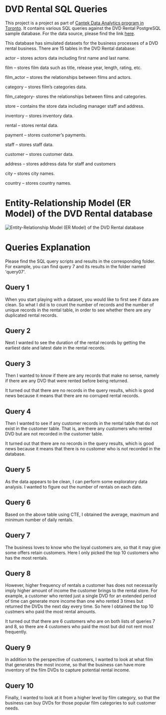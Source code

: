 # DVD Rental SQL Queries

This project is a project as part of [Cantek Data Analytics program in Toronto](https://www.cantekcanada.com/data-analytics). It contains various SQL queries against the DVD Rental PostgreSQL sample database. For the data source, please find the link [here](https://www.postgresqltutorial.com/postgresql-getting-started/postgresql-sample-database/).

This database has simulated datasets for the business processes of a DVD rental business. There are 15 tables in the DVD Rental database:

actor – stores actors data including first name and last name.

film – stores film data such as title, release year, length, rating, etc.

film_actor – stores the relationships between films and actors.

category – stores film’s categories data.

film_category- stores the relationships between films and categories.

store – contains the store data including manager staff and address.

inventory – stores inventory data.

rental – stores rental data.

payment – stores customer’s payments.

staff – stores staff data.

customer – stores customer data.

address – stores address data for staff and customers

city – stores city names.

country – stores country names.

# Entity-Relationship Model (ER Model) of the DVD Rental database

![Entity-Relationship Model (ER Model) of the DVD Rental database](https://www.postgresqltutorial.com/wp-content/uploads/2018/03/dvd-rental-sample-database-diagram.png)

# Queries Explanation

Please find the SQL query scripts and results in the corresponding folder. For example, you can find query 7 and its results in the folder named 'query07'.

## Query 1

When you start playing with a dataset, you would like to first see if data are clean. So what I did is to count the number of records and the number of unique records in the rental table, in order to see whether there are any duplicated rental records.

## Query 2

Next I wanted to see the duration of the rental records by getting the earliest date and latest date in the rental records.

## Query 3

Then I wanted to know if there are any records that make no sense, namely if there are any DVD that were rented before being returned.

It turned out that there are no records in the query results, which is good news because it means that there are no corruped rental records.

## Query 4

Then I wanted to see if any customer records in the rental table that do not exist in the customer table. That is, are there any customers who rented DVD but are not recorded in the customer table.

It turned out that there are no records in the query results, which is good news because it means that there is no customer who is not recorded in the database.

## Query 5

As the data appears to be clean, I can perform some exploratory data analysis. I wanted to figure out the number of rentals on each date.

## Query 6

Based on the above table using CTE, I obtained the average, maximum and minimum number of daily rentals.

## Query 7

The business loves to know who the loyal customers are, so that it may give some offers retain customers. Here I only picked the top 10 customers who has the most rentals.

## Query 8

However, higher frequency of rentals a customer has does not necessarily imply higher amount of income the customer brings to the rental store. For example, a customer who rented just a single DVD for an extended period of time can generate more income than one who rented 3 times but returned the DVDs the next day every time. So here I obtained the top 10 custmers who paid the most rental amounts.

It turned out that there are 6 customers who are on both lists of queries 7 and 8, so there are 4 customers who paid the most but did not rent most frequently.

## Query 9

In addition to the perspective of customers, I wanted to look at what film that generates the most income, so that the business can have more inventory of the film DVDs to capture potential rental income.

## Query 10

Finally, I wanted to look at it from a higher level by film category, so that the business can buy DVDs for those popular film categories to suit customer needs.